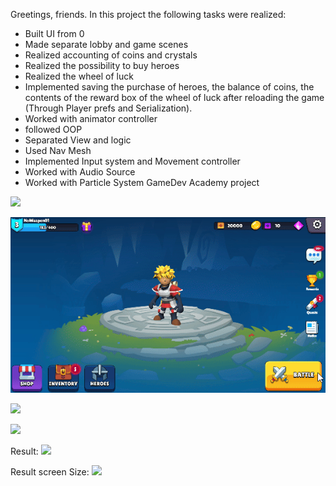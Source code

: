 Greetings, friends.
In this project the following tasks were realized:
- Built UI from 0
- Made separate lobby and game scenes
- Realized accounting of coins and crystals
- Realized the possibility to buy heroes
- Realized the wheel of luck
- Implemented saving the purchase of heroes, the balance of coins, the contents of the reward box of the wheel of luck after reloading the game (Through Player prefs and Serialization).
- Worked with animator controller
- followed OOP
- Separated View and logic
- Used Nav Mesh
- Implemented Input system and Movement controller
- Worked with Audio Source
- Worked with Particle System
GameDev Academy project

![](https://github.com/slusarenkoas/UI_Hero/blob/main/Assets/Resources/GitMaterial/Unity_NsARRWvqOw.gif)

![](https://github.com/slusarenkoas/UI_Hero/blob/main/Assets/Resources/GitMaterial/Unity_nAH9uuvE1j.gif)

![](https://github.com/slusarenkoas/UI_Hero/blob/main/Assets/Resources/GitMaterial/Unity_nSzumJ373Z.gif)

![](https://github.com/slusarenkoas/UI_Hero/blob/main/Assets/Resources/GitMaterial/Task.gif)

Result:
![](https://github.com/slusarenkoas/UI_Hero/blob/main/Assets/Resources/GitMaterial/function.gif)

Result screen Size:
![](https://github.com/slusarenkoas/UI_Hero/blob/main/Assets/Resources/GitMaterial/Screen.gif)
